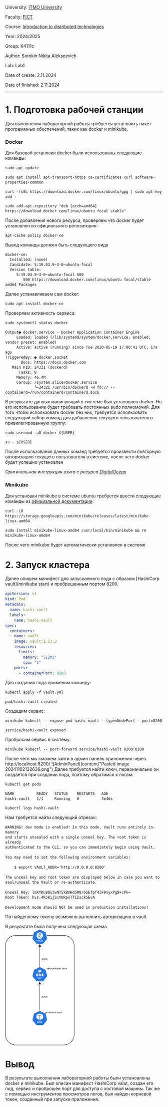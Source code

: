 
University: [ITMO University](https://itmo.ru/ru/)

Faculty: [FICT](https://fict.itmo.ru)

Course: [Introduction to distributed technologies](https://github.com/itmo-ict-faculty/introduction-to-distributed-technologies)

Year: 2024/2025

Group: K4111c

Author: Sorokin Nikita Alekseevich

Lab: Lab1

Date of create: 2.11.2024

Date of finished: 2.11.2024

---
# 1. Подготовка рабочей станции

Для выполнения лабораторной работы требуется установить пакет программных обеспечений, таких как docker и minikube.

### Docker

Для базовой установки docker были использованы следующие команды:
```
sudo apt update
```

```
sudo apt install apt-transport-https ca-certificates curl software-properties-common
```

```
curl -fsSL https://download.docker.com/linux/ubuntu/gpg | sudo apt-key add -
```

```
sudo add-apt-repository "deb [arch=amd64] https://download.docker.com/linux/ubuntu focal stable"
```

После добавления нового ресурса, проверяем что docker будет установлен из официального репозитория:
```
apt-cache policy docker-ce
```
Вывод команды должен быть следующего вида
```
docker-ce:
  Installed: (none)
  Candidate: 5:19.03.9~3-0~ubuntu-focal
  Version table:
     5:19.03.9~3-0~ubuntu-focal 500
        500 https://download.docker.com/linux/ubuntu focal/stable amd64 Packages
```
Далее устанавливаем сам docker:
```
sudo apt install docker-ce
```
Проверяем активность сервиса:
```
sudo systemctl status docker
```

```
Output● docker.service - Docker Application Container Engine
     Loaded: loaded (/lib/systemd/system/docker.service; enabled; vendor preset: enabled)
     Active: active (running) since Tue 2020-05-19 17:00:41 UTC; 17s ago
TriggeredBy: ● docker.socket
       Docs: https://docs.docker.com
   Main PID: 24321 (dockerd)
      Tasks: 8
     Memory: 46.4M
     CGroup: /system.slice/docker.service
             └─24321 /usr/bin/dockerd -H fd:// --containerd=/run/containerd/containerd.sock
```

В результате данных манипуляций в системе был установлен docker. Но его использование будет требовать постоянных sudo полномочий. Для того чтобы использовать docker без них, требуется использовать следующий набор команд для добавления текущего пользователя в привилегированную группу:
```
sudo usermod -aG docker ${USER}
```

```
su - ${USER}
```

После использования данных команд требуется произвести повторную авторизацию текущего пользователя в системе, после чего docker будет успешно установлен

*Оригинальная инструкция взята с ресурса [DigitalOcean](https://www.digitalocean.com/community/tutorials/how-to-install-and-use-docker-on-ubuntu-20-04)*

### Minikube

Для установки minikube в системе ubuntu требуется ввести следующие команды из [официальной документации](https://minikube.sigs.k8s.io/docs/start/?arch=%2Flinux%2Fx86-64%2Fstable%2Fbinary+download):

```
curl -LO https://storage.googleapis.com/minikube/releases/latest/minikube-linux-amd64
```
```
sudo install minikube-linux-amd64 /usr/local/bin/minikube && rm minikube-linux-amd64
```

После чего minikube будет автоматически установлен в системе

# 2. Запуск кластера

Далее опишем манифест для запускаемого пода c образом [HashiCorp vault](minikube start) и проброшенным портом 8200.

```yml
apiVersion: v1
kind: Pod
metadata:
  name: hashi-vault
  labels:
    name: hashi-vault
spec:
  containers:
  - name: vault
    image: vault:1.13.3
    resources:
      limits:
        memory: "512Mi"
        cpu: "1"
    ports:
      - containerPort: 8200
```

Для создания пода применим команду:
```
kubectl apply -f vault.yml
```

```
pod/hashi-vault created
```

Создадим сервис:
```
minikube kubectl -- expose pod hashi-vault --type=NodePort --port=8200
```

```
service/hashi-vault exposed
```

Пробросим сервис в систему:
```
minikube kubectl -- port-forward service/hashi-vault 8200:8200
```

После чего мы сможем зайти в админ панель приложения через http://localhost:8200/
![AdminPanel](content/"Pasted image 20241102132636.png")
Далее требуется найти ключ, первоначально он создается при создании пода, поэтому обратимся к логам:
```
kubectl get pods
```

```
NAME          READY   STATUS    RESTARTS   AGE
hashi-vault   1/1     Running   0          7m46s
```

```
kubectl logs hashi-vault
```

Нам требуется найти следующий отрезок:

```
WARNING! dev mode is enabled! In this mode, Vault runs entirely in-memory
and starts unsealed with a single unseal key. The root token is already
authenticated to the CLI, so you can immediately begin using Vault.

You may need to set the following environment variables:

    $ export VAULT_ADDR='http://0.0.0.0:8200'

The unseal key and root token are displayed below in case you want to
seal/unseal the Vault or re-authenticate.

Unseal Key: lmXYKu8Qu3wNT5kBmHd5M8/65Efpf43F0vyxPgB+cPk=
Root Token: hvs.4RJKijScVURpxTTIIsck5EvA

Development mode should NOT be used in production installations!
```

По найденному токену возможно выполнить авторизацию в vault.

В результате была получена следующая схема
![lab1](content/lab1.png)

# Вывод

В результате выполнения лабораторной работы были установлены docker и minikube. Был описан манифест HashiCorp valut, создан его под, сервис и проброшен порт для доступа с хостовой машины. Так же с помощью инструментов просмотров логов, был найден корневой токен, созданный при запуске приложения.

